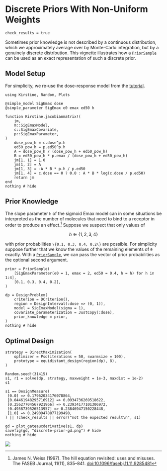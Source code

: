 # Discrete Priors With Non-Uniform Weights

```@setup main
check_results = true
```

Sometimes prior knowledge is not described by a continuous distribution,
which we approximately average over by Monte-Carlo integration,
but by a genuinely discrete distribution.
This vignette illustrates how a [`PriorSample`](@ref)
can be used as an exact representation of such a discrete prior.

## Model Setup

For simplicity, we re-use the dose-response model from the [tutorial](tutorial.md).

```@example main
using Kirstine, Random, Plots

@simple_model SigEmax dose
@simple_parameter SigEmax e0 emax ed50 h

function Kirstine.jacobianmatrix!(
    jm,
    m::SigEmaxModel,
    c::SigEmaxCovariate,
    p::SigEmaxParameter,
)
    dose_pow_h = c.dose^p.h
    ed50_pow_h = p.ed50^p.h
    A = dose_pow_h / (dose_pow_h + ed50_pow_h)
    B = ed50_pow_h * p.emax / (dose_pow_h + ed50_pow_h)
    jm[1, 1] = 1.0
    jm[1, 2] = A
    jm[1, 3] = -A * B * p.h / p.ed50
    jm[1, 4] = c.dose == 0 ? 0.0 : A * B * log(c.dose / p.ed50)
    return jm
end
nothing # hide
```

## Prior Knowledge

The slope parameter ``h`` of the sigmoid Emax model can in some situations be interpreted
as the number of molecules that need to bind to a receptor in order to produce an effect.[^W97]
Suppose we suspect that only values of

```math
h\in\{1,2,3,4\}
```

with prior probabilities ``\{0.1, 0.3, 0.4, 0.2\}`` are possible.
For simplicity suppose further
that we know the values of the remaining elements of ``θ`` exactly.
With a [`PriorSample`](@ref),
we can pass the vector of prior probabilities as the optional second argument.

```@example main
prior = PriorSample(
    [SigEmaxParameter(e0 = 1, emax = 2, ed50 = 0.4, h = h) for h in 1:4],
    [0.1, 0.3, 0.4, 0.2],
)

dp = DesignProblem(
    criterion = DCriterion(),
    region = DesignInterval(:dose => (0, 1)),
    model = SigEmaxModel(sigma = 1),
    covariate_parameterization = JustCopy(:dose),
    prior_knowledge = prior,
)
nothing # hide
```

[^W97]: James N. Weiss (1997). The hill equation revisited: uses and misuses. The FASEB Journal, 11(11), 835–841. [doi:10.1096/fasebj.11.11.9285481](http://dx.doi.org/10.1096/fasebj.11.11.9285481)
## Optimal Design

```@example main
strategy = DirectMaximization(
    optimizer = Pso(iterations = 50, swarmsize = 100),
    prototype = equidistant_design(region(dp), 8),
)

Random.seed!(31415)
s1, r1 = solve(dp, strategy, maxweight = 1e-3, maxdist = 1e-2)
s1
```

```@setup main
s1 == DesignMeasure(
 [0.0] => 0.17962034176078864,
 [0.04461948295716912] => 0.0934736269518622,
 [0.25627704567921966] => 0.23934177101306972,
 [0.4958739526513957] => 0.23846947150228448,
 [1.0] => 0.24909478877199498,
) || !check_results || error("not the expected result\n", s1)
```

```@example main
gd = plot_gateauxderivative(s1, dp)
savefig(gd, "discrete-prior-gd.png") # hide
nothing # hide
```

![](discrete-prior-gd.png)
